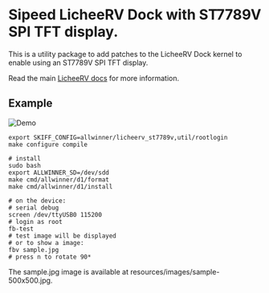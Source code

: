 # Sipeed LicheeRV Dock with ST7789V SPI TFT display.

This is a utility package to add patches to the LicheeRV Dock kernel to enable
using an ST7789V SPI TFT display.

Read the main [LicheeRV docs](../licheerv) for more information.

## Example

![Demo](https://i.imgur.com/mMRrR22.jpg)

```
export SKIFF_CONFIG=allwinner/licheerv_st7789v,util/rootlogin
make configure compile

# install
sudo bash
export ALLWINNER_SD=/dev/sdd
make cmd/allwinner/d1/format
make cmd/allwinner/d1/install

# on the device:
# serial debug
screen /dev/ttyUSB0 115200
# login as root
fb-test
# test image will be displayed
# or to show a image:
fbv sample.jpg
# press n to rotate 90*
```

The sample.jpg image is available at resources/images/sample-500x500.jpg.
